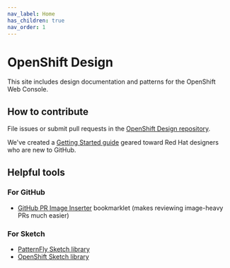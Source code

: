 ```yaml
---
nav_label: Home
has_children: true
nav_order: 1
---
```


# OpenShift Design

This site includes design documentation and patterns for the OpenShift Web Console.

## How to contribute

File issues or submit pull requests in the [OpenShift Design repository](http://github.com/openshift/openshift-origin-design).

We've created a [Getting Started guide](https://docs.google.com/document/d/1nUY6HjPZ9vLj3Kr4C-FAa-NXgsoHBJOsfE4Wa4KUYl0/edit#heading=h.40qm5r8j6uoz) geared toward Red Hat designers who are new to GitHub.

## Helpful tools

### For GitHub

- [GitHub PR Image Inserter](https://andybraren.com/tools/gh-pr-image-inserter.html) bookmarklet (makes reviewing image-heavy PRs much easier)

### For Sketch

- [PatternFly Sketch library](https://sketch.cloud/s/gb1ka) 
- [OpenShift Sketch library](https://sketch.cloud/s/mwdww)